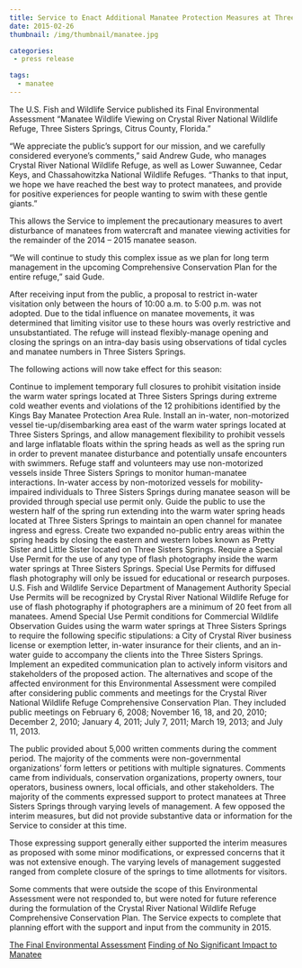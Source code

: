 ```yaml
---
title: Service to Enact Additional Manatee Protection Measures at Three Sisters Springs
date: 2015-02-26
thumbnail: /img/thumbnail/manatee.jpg

categories:
 - press release

tags:
  - manatee
---
```


The U.S. Fish and Wildlife Service published its Final Environmental Assessment “Manatee Wildlife Viewing on Crystal River National Wildlife Refuge, Three Sisters Springs, Citrus County, Florida.”

“We appreciate the public’s support for our mission, and we carefully considered everyone’s comments,” said Andrew Gude, who manages Crystal River National Wildlife Refuge, as well as Lower Suwannee, Cedar Keys, and Chassahowitzka National Wildlife Refuges. “Thanks to that input, we hope we have reached the best way to protect manatees, and provide for positive experiences for people wanting to swim with these gentle giants.”

This allows the Service to implement the precautionary measures to avert disturbance of manatees from watercraft and manatee viewing activities for the remainder of the 2014 – 2015 manatee season.
<!--more-->
“We will continue to study this complex issue as we plan for long term management in the upcoming Comprehensive Conservation Plan for the entire refuge,” said Gude.

After receiving input from the public, a proposal to restrict in-water visitation only between the hours of 10:00 a.m. to 5:00 p.m. was not adopted.  Due to the tidal influence on manatee movements, it was determined that limiting visitor use to these hours was overly restrictive and unsubstantiated.  The refuge will instead flexibly-manage opening and closing the springs on an intra-day basis using observations of tidal cycles and manatee numbers in Three Sisters Springs.

The following actions will now take effect for this season:

Continue to implement temporary full closures to prohibit visitation inside the warm water springs located at Three Sisters Springs during extreme cold weather events and violations of the 12 prohibitions identified by the Kings Bay Manatee Protection Area Rule.
Install an in-water, non-motorized vessel tie-up/disembarking area east of the warm water springs located at Three Sisters Springs, and allow management flexibility to prohibit vessels and large inflatable floats within the spring heads as well as the spring run in order to prevent manatee disturbance and potentially unsafe encounters with swimmers. Refuge staff and volunteers may use non-motorized vessels inside Three Sisters Springs to monitor human-manatee interactions. In-water access by non-motorized vessels for mobility-impaired individuals to Three Sisters Springs during manatee season will be provided through special use permit only. 
Guide the public to use the western half of the spring run extending into the warm water spring heads located at Three Sisters Springs to maintain an open channel for manatee ingress and egress.
Create two expanded no-public entry areas within the spring heads by closing the eastern and western lobes known as Pretty Sister and Little Sister located on Three Sisters Springs.
Require a Special Use Permit for the use of any type of flash photography inside the warm water springs at Three Sisters Springs.  Special Use Permits for diffused flash photography will only be issued for educational or research purposes. U.S. Fish and Wildlife Service Department of Management Authority Special Use Permits will be recognized by Crystal River National Wildlife Refuge for use of flash photography if photographers are a minimum of 20 feet from all manatees.
Amend Special Use Permit conditions for Commercial Wildlife Observation Guides using the warm water springs at Three Sisters Springs to require the following specific stipulations: a City of Crystal River business license or exemption letter, in-water insurance for their clients, and an in-water guide to accompany the clients into the Three Sisters Springs.
Implement an expedited communication plan to actively inform visitors and stakeholders of the proposed action.
The alternatives and scope of the affected environment for this Environmental Assessment were compiled after considering public comments and meetings for the Crystal River National Wildlife Refuge Comprehensive Conservation Plan.  They included public meetings on February 6, 2008; November 16, 18, and 20, 2010; December 2, 2010; January 4, 2011; July 7, 2011; March 19, 2013; and July 11, 2013. 

The public provided about 5,000 written comments during the comment period.  The majority of the comments were non-governmental organizations’ form letters or petitions with multiple signatures.  Comments came from individuals, conservation organizations, property owners, tour operators, business owners, local officials, and other stakeholders.  The majority of the comments expressed support to protect manatees at Three Sisters Springs through varying levels of management.  A few opposed the interim measures, but did not provide substantive data or information for the Service to consider at this time.

Those expressing support generally either supported the interim measures as proposed with some minor modifications, or expressed concerns that it was not extensive enough.  The varying levels of management suggested ranged from complete closure of the springs to time allotments for visitors.  

Some comments that were outside the scope of this Environmental Assessment were not responded to, but were noted for future reference during the formulation of the Crystal River National Wildlife Refuge Comprehensive Conservation Plan.   The Service expects to complete that planning effort with the support and input from the community in 2015.

[The Final Environmental Assessment](http://fws.gov/southeast/news/pdf/SignedManateeEnvironmentalAssessment.pdf)
[Finding of No Significant Impact to Manatee](http://fws.gov/southeast/news/pdf/SignedFindingOfNoSignificantImpactManatee.pdf)